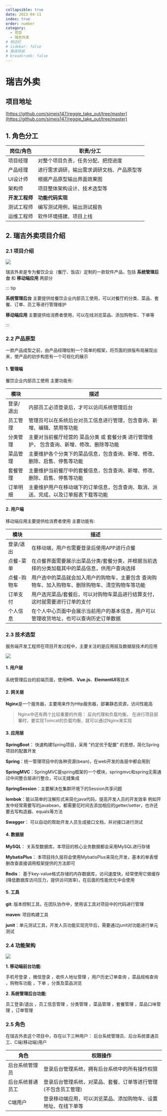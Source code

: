 ```yaml
---
collapsible: true
date: 2023-04-11
index: true
order: number
category: 
  - 项目
  - 瑞吉外卖
# 侧边栏
# sidebar: false
# 路径导航
# breadcrumb: false
---
```


# 瑞吉外卖

## 项目地址

[https://github.com/simeis147/reggie_take_out/tree/master](https://github.com/simeis147/reggie_take_out/tree/master)

## 1. 角色分工

| 岗位/角色                           | 职责/分工                                  |
| ----------------------------------- | ------------------------------------------ |
| 项目经理                            | 对整个项目负责，任务分配、把控进度         |
| 产品经理                            | 进行需求调研，输出需求调研文档、产品原型等 |
| UI设计师                            | 根据产品原型输出界面效果图                 |
| 架构师                              | 项目整体架构设计、技术选型等               |
| **开发工程师** | **功能代码实现**     |
| 测试工程师                          | 编写测试用例，输出测试报告                 |
| 运维工程师                          | 软件环境搭建、项目上线                     |

## 2. 瑞吉外卖项目介绍

### 2.1 项目介绍

![ ](./assets/image-20210726000655646.png)

瑞吉外卖是专为餐饮企业（餐厅、饭店）定制的一款软件产品，包括 **系统管理后台** 和 **移动端应用** 两部分

::: tip

**系统管理后台** 主要提供给餐饮企业内部员工使用，可以对餐厅的分类、菜品、套餐、订单、员工等进行管理维护  

**移动端应用** 主要提供给消费者使用，可以在线浏览菜品、添加购物车、下单等

:::

### 2.2 产品原型

一款产品成型之前，由产品经理绘制一个简单的框架，将页面的排版布局展现出来，使产品的初步构思有一个可视化的展示

#### **1. 管理端**

餐饮企业内部员工使用   主要功能有:

|   模块      | 描述                                                         |
| --------- | ------------------------------------------------------------ |
| 登录/退出 | 内部员工必须登录后，才可以访问系统管理后台                    |
| 员工管理  | 管理员可以在系统后台对员工信息进行管理，包含查询、新增、编辑、禁用等功能 |
| 分类管理  | 主要对当前餐厅经营的 菜品分类 或 套餐分类 进行管理维护， 包含查询、新增、修改、删除等功能 |
| 菜品管理  | 主要维护各个分类下的菜品信息，包含查询、新增、修改、删除、启售、停售等功能 |
| 套餐管理  | 主要维护当前餐厅中的套餐信息，包含查询、新增、修改、删除、启售、停售等功能 |
| 订单明细  | 主要维护用户在移动端下的订单信息，包含查询、取消、派送、完成，以及订单报表下载等功能 |

#### **2. 用户端**

移动端应用主要提供给消费者使用  主要功能有:

| 模块        | 描述                                                         |
| ----------- | ------------------------------------------------------------ |
| 登录/退出   | 在移动端，用户也需要登录后使用APP进行点餐                    |
| 点餐-菜单   | 在点餐界面需要展示出菜品分类/套餐分类，并根据当前选择的分类加载其中的菜品信息，供用户查询选择 |
| 点餐-购物车 | 用户选中的菜品就会加入用户的购物车，主要包含 查询购物车、加入购物车、删除购物车、清空购物车等功能 |
| 订单支付    | 用户选完菜品/套餐后，可以对购物车菜品进行结算支付，这时就需要进行订单的支付 |
| 个人信息    | 在个人中心页面中会展示当前用户的基本信息，用户可以管理收货地址，也可以查询历史订单数据 |

### 2.3 技术选型

服务端开发工程师在项目开发过程中，主要关注的是应用层及数据层技术的应用

![ ](./assets/image-20210726005437857.png)

#### 1. 用户层

系统管理后台的前端页面，使用**H5**、**Vue.js**、**ElementUI**等技术

#### 2. 网关层

**Nginx**是一个服务器，主要用来作为Http服务器，部署静态资源，访问性能高  

> Nginx中还有两个比较重要的作用： 反向代理和负载均衡， 在进行项目部署时，要实现Tomcat的负载均衡，就可以通过Nginx来实现

#### 3. 应用层

**SpringBoot**： 快速构建Spring项目，采用 "约定优于配置" 的思想，简化Spring项目的配置开发  

**Spring**：统一管理项目中的各种资源(bean)，在web开发的各层中都会用到  

**SpringMVC**：SpringMVC是spring框架的一个模块，springmvc和spring无需通过中间整合层进行整合，可以无缝集成  

**SpringSession**：主要解决在集群环境下的Session共享问题  

**lombok**：能以简单的注解形式来简化java代码，提高开发人员的开发效率  例如开发中经常需要写的javabean，都需要花时间去添加相应的getter/setter，也许还要去写构造器、equals等方法  

**Swagger**： 可以自动的帮助开发人员生成接口文档，并对接口进行测试  

#### 4. 数据层

**MySQL**： 关系型数据库，本项目的核心业务数据都会采用MySQL进行存储  

**MybatisPlus**： 本项目持久层将会使用MybatisPlus来简化开发，基本的单表增删改查直接调用框架提供的方法即可  

**Redis**： 基于key-value格式存储的内存数据库，访问速度快，经常使用它做缓存(降低数据库访问压力，提供访问效率)，在后面的性能优化中会使用  

#### 5. 工具

**git**: 版本控制工具，在团队协作中，使用该工具对项目中的代码进行管理  

**maven**: 项目构建工具  

**junit**：单元测试工具，开发人员功能实现完毕后，需要通过junit对功能进行单元测试  

### 2.4 功能架构

![ ](./assets/image-20210726122825225.png)

**1. 移动端前台功能**:

手机号登录 ，微信登录 ，收件人地址管理 ，用户历史订单查询 ，菜品规格查询 ，购物车功能 ，下单 ，分类及菜品浏览  

**2. 系统管理后台功能**:

员工登录/退出 ，员工信息管理 ，分类管理 ，菜品管理 ，套餐管理 ，菜品口味管理 ，订单管理  

### 2.5 角色

在瑞吉外卖这个项目中，存在以下三种用户： 后台系统管理员、后台系统普通员工、C端(移动端)用户  

| 角色             | 权限操作                                                     |
| ---------------- | ------------------------------------------------------------ |
| 后台系统管理员   | 登录后台管理系统，拥有后台系统中的所有操作权限               |
| 后台系统普通员工 | 登录后台管理系统，对菜品、套餐、订单等进行管理 (不包含员工管理) |
| C端用户          | 登录移动端应用，可以浏览菜品、添加购物车、设置地址、在线下单等 |
